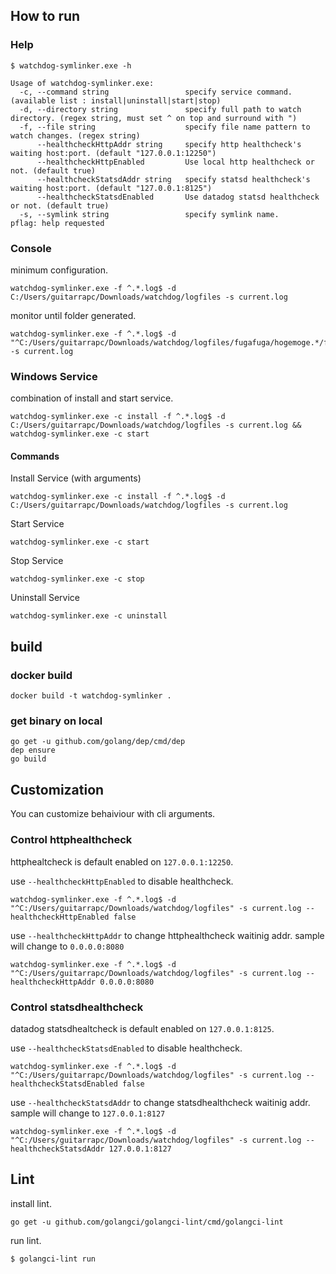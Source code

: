 ## How to run

### Help

```shell
$ watchdog-symlinker.exe -h

Usage of watchdog-symlinker.exe:
  -c, --command string                 specify service command. (available list : install|uninstall|start|stop)
  -d, --directory string               specify full path to watch directory. (regex string, must set ^ on top and surround with ")
  -f, --file string                    specify file name pattern to watch changes. (regex string)
      --healthcheckHttpAddr string     specify http healthcheck's waiting host:port. (default "127.0.0.1:12250")
      --healthcheckHttpEnabled         Use local http healthcheck or not. (default true)
      --healthcheckStatsdAddr string   specify statsd healthcheck's waiting host:port. (default "127.0.0.1:8125")
      --healthcheckStatsdEnabled       Use datadog statsd healthcheck or not. (default true)
  -s, --symlink string                 specify symlink name.
pflag: help requested
```

### Console

minimum configuration.

```shell
watchdog-symlinker.exe -f ^.*.log$ -d C:/Users/guitarrapc/Downloads/watchdog/logfiles -s current.log
```

monitor until folder generated.

```shell
watchdog-symlinker.exe -f ^.*.log$ -d "^C:/Users/guitarrapc/Downloads/watchdog/logfiles/fugafuga/hogemoge.*/fugafuga" -s current.log
```

### Windows Service

combination of install and start service.

```shell
watchdog-symlinker.exe -c install -f ^.*.log$ -d C:/Users/guitarrapc/Downloads/watchdog/logfiles -s current.log && watchdog-symlinker.exe -c start
```

#### Commands

Install Service (with arguments)

```shell
watchdog-symlinker.exe -c install -f ^.*.log$ -d C:/Users/guitarrapc/Downloads/watchdog/logfiles -s current.log
```

Start Service

```shell
watchdog-symlinker.exe -c start
```

Stop Service

```shell
watchdog-symlinker.exe -c stop
```

Uninstall Service

```shell
watchdog-symlinker.exe -c uninstall
```

## build

### docker build

```shell
docker build -t watchdog-symlinker .
```

### get binary on local

```shell
go get -u github.com/golang/dep/cmd/dep
dep ensure
go build
```

## Customization

You can customize behaiviour with cli arguments.

### Control httphealthcheck

httphealtcheck is default enabled on `127.0.0.1:12250`.

use `--healthcheckHttpEnabled` to disable healthcheck.

```shell
watchdog-symlinker.exe -f ^.*.log$ -d "^C:/Users/guitarrapc/Downloads/watchdog/logfiles" -s current.log --healthcheckHttpEnabled false
```

use `--healthcheckHttpAddr` to change httphealthcheck waitinig addr. sample will change to `0.0.0.0:8080`

```shell
watchdog-symlinker.exe -f ^.*.log$ -d "^C:/Users/guitarrapc/Downloads/watchdog/logfiles" -s current.log --healthcheckHttpAddr 0.0.0.0:8080
```

### Control statsdhealthcheck

datadog statsdhealtcheck is default enabled on `127.0.0.1:8125`.

use `--healthcheckStatsdEnabled` to disable healthcheck.

```shell
watchdog-symlinker.exe -f ^.*.log$ -d "^C:/Users/guitarrapc/Downloads/watchdog/logfiles" -s current.log --healthcheckStatsdEnabled false
```

use `--healthcheckStatsdAddr` to change statsdhealthcheck waitinig addr. sample will change to `127.0.0.1:8127`

```shell
watchdog-symlinker.exe -f ^.*.log$ -d "^C:/Users/guitarrapc/Downloads/watchdog/logfiles" -s current.log --healthcheckStatsdAddr 127.0.0.1:8127
```

## Lint

install lint.

```shell
go get -u github.com/golangci/golangci-lint/cmd/golangci-lint
```

run lint.

```shell
$ golangci-lint run
```
